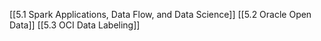 [[5.1 Spark Applications, Data Flow, and Data Science]]
[[5.2 Oracle Open Data]]
[[5.3 OCI Data Labeling]]
